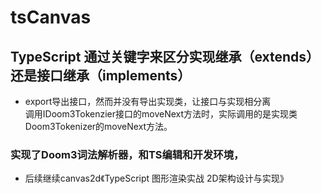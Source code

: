 # tsCanvas
## TypeScript 通过关键字来区分实现继承（extends）还是接口继承（implements）
* export导出接口，然而并没有导出实现类，让接口与实现相分离  \
调用IDoom3Tokenzier接口的moveNext方法时，实际调用的是实现类Doom3Tokenizer的moveNext方法。

### 实现了Doom3词法解析器，和TS编辑和开发环境，
* 后续继续canvas2d《TypeScript 图形渲染实战 2D架构设计与实现》